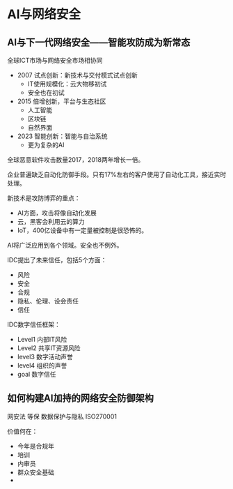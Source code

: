# AI与网络安全

## AI与下一代网络安全——智能攻防成为新常态

全球ICT市场与网络安全市场相协同

- 2007 试点创新：新技术与交付模式试点创新
  - IT使用规模化：云大物移初试
  - 安全也在初试
- 2015 倍增创新，平台与生态社区
  - 人工智能
  - 区块链
  - 自然界面
- 2023 智能创新：智能与自治系统
  - 更为复杂的AI

全球恶意软件攻击数量2017，2018两年增长一倍。

企业普遍缺乏自动化防御手段。只有17%左右的客户使用了自动化工具，接近实时处理。

新技术是攻防博弈的重点：
- AI方面，攻击将像自动化发展
- 云，黑客会利用云的算力
- IoT，400亿设备中有一定量被控制是很恐怖的。

AI将广泛应用到各个领域。安全也不例外。

IDC提出了未来信任，包括5个方面：
- 风险
- 安全
- 合规
- 隐私、伦理、设会责任
- 信任

IDC数字信任框架：
- Level1 内部IT风险
- Level2 共享IT资源风险
- level3 数字活动声誉
- level4 组织的声誉
- goal 数字信任

## 如何构建AI加持的网络安全防御架构

网安法
等保
数据保护与隐私
ISO270001

价值何在：
- 今年是合规年
- 培训
- 内审员
- 群众安全基础
- 